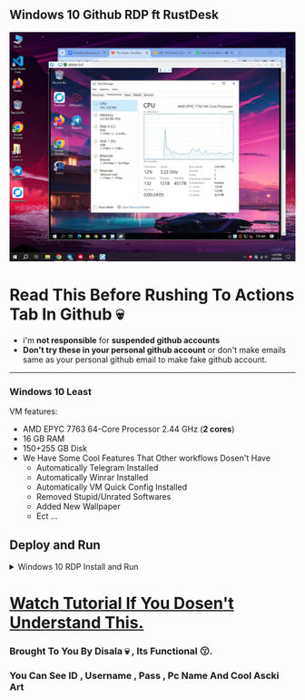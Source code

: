 ## Windows 10 Github RDP ft RustDesk

![.](spec.png)

# Read This Before Rushing To Actions Tab In Github 💀

* i'm **not responsible** for **suspended github accounts**
* **Don't try these in your personal github account** or don't make emails same as your personal github email to make fake github account.
---
### Windows 10 Least

VM features:
* AMD EPYC 7763 64-Core Processor 2.44 GHz (**2 cores**)
* 16 GB RAM
* 150+255 GB Disk
* We Have Some Cool Features That Other workflows Dosen't Have
  - Automatically Telegram Installed
  - Automatically Winrar Installed
  - Automatically VM Quick Config Installed
  - Removed Stupid/Unrated Softwares
  - Added New Wallpaper
  - Ect ...

## Deploy and Run

<details>
    <summary>Windows 10 RDP Install and Run</summary>
<br>
    
* Just **Download The Workflow** from **Release**.

* **Open Workflow** in **NotePad and Copy All** (**Ctrl+A & Ctrl+C**).
    
* **Create new Repo in Github.**

* Go to **Actions** Tab , Click **set up a workflow yourself**.

* **Paste (Ctrl+V) that copied workflow code** & click **Commit changes**...
    
* Now go to **Actions** Tab and **select workflow**.

* Click **Run Workflow** button on the left of **This workflow has a workflow_dispatch event trigger** line.

* Click the **Run** and Click **Start Building** & **Wait few minutes**.

* **Download & Install RustDesk Application** On Your Device **([Android/Windows/Linux/Macos](https://github.com/rustdesk/rustdesk/releases))**

* **Copy the RustDesk ID & Paste** it in your RustDesk **Enter Remote ID** Place & **Hit Enter** .

* **Copy RustDesk Password from The Run** & **Paste it** & **Hit Enter**.

* **Enjoy!**

</details>

# [Watch Tutorial If You Dosen't Understand This.](https://youtu.be/u3hHCQPACmY?si=3zFXwHd5snYIScov)

### Brought To You By Disala 💀 , Its Functional 😗.
### You Can See ID , Username , Pass , Pc Name And Cool Ascki Art 